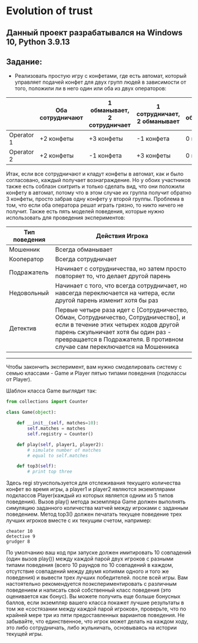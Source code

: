 
# Evolution of trust
## Данный проект разрабатывался на Windows 10, Python 3.9.13
## Задание:
* Реализовать простую игру с конфетами, где есть автомат, который управляет подачей конфет для двух групп людей в зависимости от того, положили ли в него один или оба из двух операторов:

|  | Оба сотрудничают | 1 обманывает, 2 сотрудничает | 1 сотрудничает, 2 обманывает | оба обманывают |
|------------|----------|----------|----------|---------|
| Operator 1 | +2 конфеты | +3 конфеты | -1 конфета | 0 конфет |
| Operator 2 | +2 конфеты | -1 конфета | +3 конфеты | 0 конфет |

Итак, если все сотрудничают и кладут конфеты в автомат, как и было согласовано, каждый получает вознаграждение. Но у обоих участников также есть соблазн схитрить и только сделать вид, что они положили конфету в автомат, потому что в этом случае их группа получит обратно 3 конфеты, просто забрав одну конфету у второй группы. Проблема в том, что если оба оператора решат играть грязно, то никто ничего не получит.
Также есть пять моделей поведения, которые нужно использовать для проведения экспериментов:

| Тип поведения | Действия Игрока                                                                                                                                                                                         |
|---------------|--------------------------------------------------------------------------------------------------------------------------------------------------------------------------------------------------------|
| Мошенник       | Всегда обманывает                                                                                                                                                                                          |
| Кооператор    | Всегда сотрудничает                                                                                                                                                                                      |
| Подражатель       | Начинает с сотрудничества, но затем просто повторяет то, что делает другой парень                                                                                                                         |
| Недовольный       | Начинает с того, что всегда сотрудничает, но навсегда переключается на читера, если другой парень изменит хотя бы раз                                                                                                       |
| Детектив     | Первые четыре раза идет с [Сотрудничество, Обман, Сотрудничество, Сотрудничество], и если в течение этих четырех ходов другой парень сжульничает хотя бы один раз - превращается в Подражателя. В противном случае сам переключается на Мошенника |

-----

Чтобы закончить эксперимент, вам нужно смоделировать систему с семью классами - Game и Player пятью типами поведения (подклассы от Player).

Шаблон класса Game выглядит так:

```python
from collections import Counter

class Game(object):

    def __init__(self, matches=10):
        self.matches = matches
        self.registry = Counter()

    def play(self, player1, player2):
        # simulate number of matches
        # equal to self.matches

    def top3(self):
        # print top three
```

Здесь regi stryиспользуется для отслеживания текущего количества конфет во время игры, а player1 и player2 являются экземплярами подклассов Player(каждый из которых является одним из 5 типов поведения). Вызов
 play() метода экземпляра Game должен выполнять симуляцию заданного количества матчей между игроками с заданным поведением.
Метод top3() должен печатать текущее поведение трех лучших игроков вместе с их текущим счетом, например:

```
cheater 10
detective 9
grudger 8
```

По умолчанию ваш код при запуске должен имитировать 10 совпадений (один вызов
 play()) между каждой парой двух игроков с разными типами поведения (всего 10 раундов по 10 совпадений в каждом, отсутствие совпадений между двумя копиями одного и того же поведения) и вывести трех лучших победителей. после всей игры.
Вам настоятельно рекомендуется поэкспериментировать с различным поведением и написать свой собственный класс поведения (это оценивается как бонус). Вы можете получить еще больше бонусных баллов, если экземпляр вашего класса покажет лучшие результаты в том же «состязании между каждой парой игроков», проверьте, что по крайней мере три из пяти предоставленных вариантов поведения.
Не забывайте, что единственное, что игрок может делать на каждом ходу, это либо сотрудничать, либо жульничать, основываясь на истории текущей игры.
